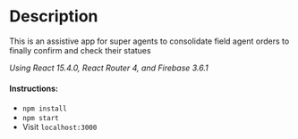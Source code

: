 # Description
This is an assistive app for super agents to consolidate field agent orders to finally confirm and check their statues

*Using React 15.4.0, React Router 4, and Firebase 3.6.1*

#### Instructions:
* ```npm install```
* ```npm start```
* Visit ```localhost:3000```
